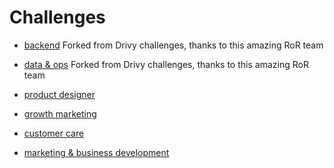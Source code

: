 # Challenges

- [backend](https://github.com/hibruno/jobs/tree/master/backend)
Forked from Drivy challenges, thanks to this amazing RoR team

- [data & ops](https://github.com/hibruno/jobs/tree/master/data-ops)
Forked from Drivy challenges, thanks to this amazing RoR team

- [product designer](https://github.com/hibruno/jobs/tree/master/product-designer)

- [growth marketing](https://github.com/hibruno/jobs/tree/master/growth-marketing)

- [customer care](https://github.com/hibruno/jobs/tree/master/customer-care)

- [marketing & business development](https://github.com/hibruno/jobs/tree/master/business-development)
